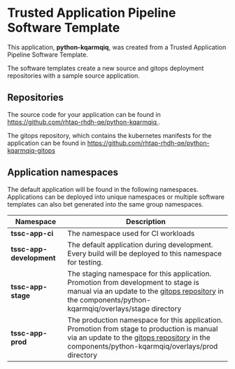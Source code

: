 # Trusted Application Pipeline Software Template

This application, **python-kqarmqiq**, was created from a Trusted Application Pipeline Software Template.

The software templates create a new source and gitops deployment repositories with a sample source application. 

## Repositories

The source code for your application can be found in [https://github.com/rhtap-rhdh-qe/python-kqarmqiq ](https://github.com/rhtap-rhdh-qe/python-kqarmqiq ).
 
The gitops repository, which contains the kubernetes manifests for the application can be found in 
[https://github.com/rhtap-rhdh-qe/python-kqarmqiq-gitops ](https://github.com/rhtap-rhdh-qe/python-kqarmqiq-gitops ) 

## Application namespaces 

The default application will be found in the following namespaces. Applications can be deployed into unique namespaces or multiple software templates can also bet generated into the same group namespaces.  

|  Namespace   |  Description   |  
| -------- | -------- |
| **tssc-app-ci** | The namespace used for CI workloads |
| **tssc-app-development** | The default application during development. Every build will be deployed to this namespace for testing. |
| **tssc-app-stage** | The staging namespace for this application. Promotion from development to stage is manual via an update to the [gitops repository](https://github.com/rhtap-rhdh-qe/python-kqarmqiq-gitops ) in the components/python-kqarmqiq/overlays/stage directory |
| **tssc-app-prod** | The production namespace for this application. Promotion from stage to production is manual via an update to the [gitops repository](https://github.com/rhtap-rhdh-qe/python-kqarmqiq-gitops ) in the components/python-kqarmqiq/overlays/prod directory |